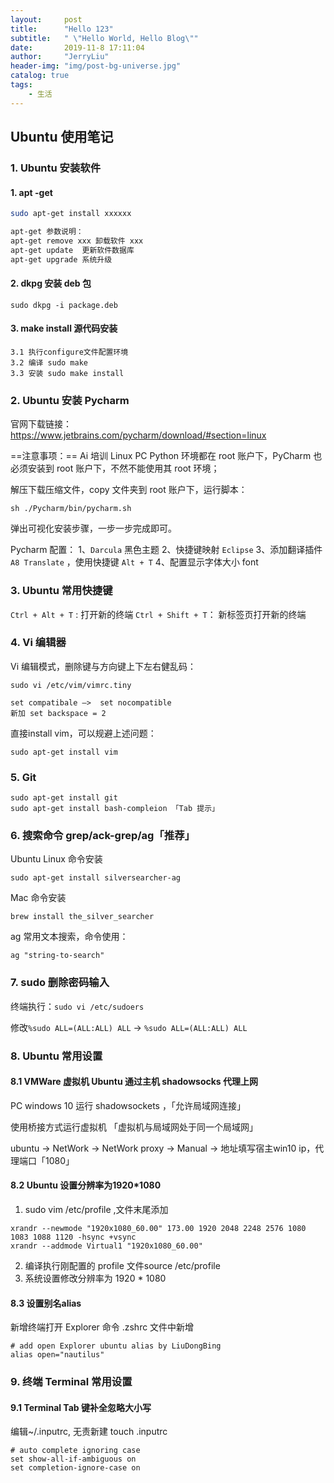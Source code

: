 ```yaml
---
layout:     post
title:      "Hello 123"
subtitle:   " \"Hello World, Hello Blog\""
date:       2019-11-8 17:11:04
author:     "JerryLiu"
header-img: "img/post-bg-universe.jpg"
catalog: true
tags:
    - 生活
---
```


## Ubuntu 使用笔记

### 1. Ubuntu 安装软件

#### 1. apt -get

```bash
sudo apt-get install xxxxxx

apt-get 参数说明：
apt-get remove xxx 卸载软件 xxx
apt-get update  更新软件数据库
apt-get upgrade 系统升级
```

#### 2. dkpg 安装 deb 包

```
sudo dkpg -i package.deb
```

#### 3. make install 源代码安装

```
3.1 执行configure文件配置环境
3.2 编译 sudo make
3.3 安装 sudo make install
```

### 2. Ubuntu 安装 Pycharm

官网下载链接：
https://www.jetbrains.com/pycharm/download/#section=linux

==注意事项：==
Ai 培训 Linux PC Python 环境都在 root 账户下，PyCharm 也必须安装到 root 账户下，不然不能使用其 root 环境；

解压下载压缩文件，copy 文件夹到 root 账户下，运行脚本：

```
sh ./Pycharm/bin/pycharm.sh
```

弹出可视化安装步骤，一步一步完成即可。

Pycharm 配置：
1、`Darcula` 黑色主题
2、快捷键映射 `Eclipse` 
3、添加翻译插件 `A8 Translate` ，使用快捷键 `Alt + T`
4、配置显示字体大小 font

### 3. Ubuntu 常用快捷键

`Ctrl + Alt + T` : 		打开新的终端
`Ctrl + Shift + T`： 新标签页打开新的终端

### 4. Vi 编辑器

Vi 编辑模式，删除键与方向键上下左右健乱码：

```
sudo vi /etc/vim/vimrc.tiny

set compatibale —>  set nocompatible
新加 set backspace = 2
```

直接install vim，可以规避上述问题：

```
sudo apt-get install vim
```

### 5. Git

```
sudo apt-get install git 
sudo apt-get install bash-compleion 「Tab 提示」
```

### 6. 搜索命令 grep/ack-grep/ag「推荐」

Ubuntu Linux 命令安装

```shell
sudo apt-get install silversearcher-ag
```

Mac 命令安装

```shell
brew install the_silver_searcher
```

ag 常用文本搜索，命令使用：

```
ag "string-to-search"
```

### 7. sudo 删除密码输入

终端执行：`sudo vi /etc/sudoers`

修改`%sudo ALL=(ALL:ALL) ALL` -> `%sudo ALL=(ALL:ALL) ALL`

### 8. Ubuntu 常用设置

#### 8.1 VMWare 虚拟机 Ubuntu 通过主机 shadowsocks 代理上网

PC windows 10 运行 shadowsockets ，「允许局域网连接」

使用桥接方式运行虚拟机   「虚拟机与局域网处于同一个局域网」

ubuntu -> NetWork -> NetWork proxy -> Manual -> 地址填写宿主win10 ip，代理端口「1080」

#### 8.2 Ubuntu 设置分辨率为1920*1080

1. sudo vim /etc/profile ,文件末尾添加

```shell
xrandr --newmode "1920x1080_60.00" 173.00 1920 2048 2248 2576 1080 1083 1088 1120 -hsync +vsync
xrandr --addmode Virtual1 "1920x1080_60.00"
```

2. 编译执行刚配置的 profile 文件source /etc/profile
3. 系统设置修改分辨率为 1920 * 1080

#### 8.3 设置别名alias

新增终端打开 Explorer 命令 .zshrc 文件中新增

```shell
# add open Explorer ubuntu alias by LiuDongBing
alias open="nautilus"
```

### 9. 终端 Terminal 常用设置 

#### 9.1 Terminal  Tab 键补全忽略大小写

编辑~/.inputrc, 无责新建 touch .inputrc

```shell
# auto complete ignoring case
set show-all-if-ambiguous on
set completion-ignore-case on
```



